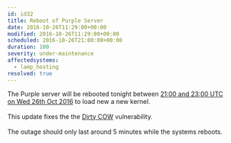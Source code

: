 ```yaml
---
id: id32
title: Reboot of Purple Server
date: 2016-10-26T11:29:00+00:00
modified: 2016-10-26T11:29:00+00:00
scheduled: 2016-10-26T21:00:00+00:00
duration: 180
severity: under-maintenance
affectedsystems:
  - lamp_hosting
resolved: true
---
```


The Purple server will be rebooted tonight between [21:00 and 23:00 UTC on Wed 26th Oct 2016](https://www.timeanddate.com/worldclock/fixedtime.html?iso=20161026T21&ah=2) to load new a new kernel.<br /><br />This update fixes the the [Dirty COW](https://dirtycow.ninja/) vulnerability.<br /><br />The outage should only last around 5 minutes while the systems reboots.

